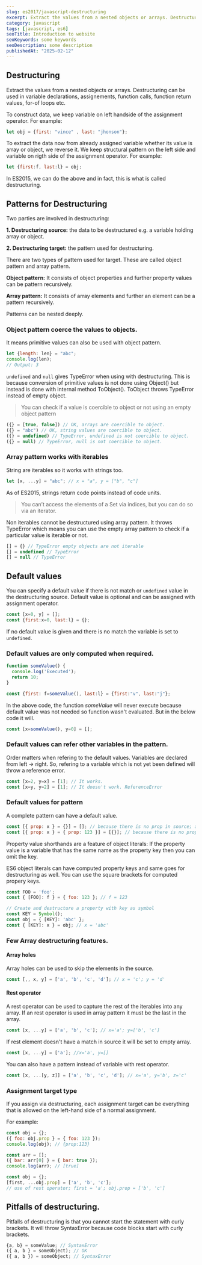 ```yaml
---
slug: es2017/javascript-destructuring
excerpt: Extract the values from a nested objects or arrays. Destructuring can be used in variable declarations, assignements, function calls, function return values, for-of loops etc.
category: javascript
tags: [javascript, es6]
seoTitle: Introduction to website
seoKeywords: some keywords
seoDescription: some description
publishedAt: "2025-02-12"
---
```


## Destructuring
Extract the values from a nested objects or arrays. Destructuring can be used in variable declarations, assignements, function calls, function return values, for-of loops etc.

To construct data, we keep variable on left handside of the assignment operator. For example:

```javascript
let obj = {first: "vince" , last: "jhonson"};
```

To extract the data now from already assigned variable whether its value is array or object, we reverse it. We keep structural pattern on the left side and variable on rigth side of the assignment operator. For example:

```javascript
let {first:f, last:l} = obj;
```

In ES2015, we can do the above and in fact, this is what is called destructuring.

## Patterns for Destructuring
Two parties are involved in destructuring:

**1. Destructuring source:** the data to be destructured e.g. a variable holding array or object.

**2. Destructuring target:** the pattern used for destructuring.

There are two types of pattern used for target. These are called object pattern and array pattern. 

**Object pattern:** It consists of object properties and further property values can be pattern recursively.

**Array pattern:** It consists of array elements and further an element can be a pattern recursively.

Patterns can be nested deeply.

### Object pattern coerce the values to objects.
It means primitive values can also be used with object pattern.

```javascript
let {length: len} = "abc";
console.log(len);
// Output: 3
```

```undefined``` and ```null``` gives TypeError when using with destructuring. This is because conversion of primitive values is not done using Object() but instead is done with internal method ToObject(). ToObject throws TypeError instead of empty object.

>You can check if a value is coercible to object or not using an empty object pattern

```javascript
({} = [true, false]) // OK, arrays are coercible to object.
({} = "abc") // OK, string values are coercible to object.
({} = undefined) // TypeError, undefined is not coercible to object.
({} = null) // TypeError, null is not coercible to object.
```

### Array pattern works with iterables
String are iterables so it works with strings too.

```javascript
let [x, ...y] = "abc"; // x = "a", y = ["b", "c"]
```

As of ES2015, strings return code points instead of code units.

>You can’t access the elements of a Set via indices, but you can do so via an iterator. 

Non iterables cannot be destructured using array pattern. It throws TypeError which means you can use the empty array pattern to check if a particular value is iterable or not.

```javascript
[] = {} // TypeError empty objects are not iterable
[] = undefined // TypeError
[] = null // TypeError
```

## Default values
You can specify a default value if there is not match or ```undefined``` value in the destructuring source. Default value is optional and can be assigned with assignment operator.

```javascript
const [x=0, y] = [];
const {first:x=0, last:l} = {};
```

If no default value is given and there is no match the variable is set to ```undefined```.

### Default values are only computed when required. 

```javascript
function someValue() {
  console.log('Executed');
  return 10;
}

const {first: f=someValue(), last:l} = {first:"v", last:"j"};
```

In the above code, the function *someValue* will never execute because default value was not needed so function wasn't evaluated. But in the below code it will.

```javascript
const [x=someValue(), y=0] = [];
```

### Default values can refer other variables in the pattern.
Order matters when refering to the default values. Variables are declared from left -> right. So, refering to a variable which is not yet been defined will throw a reference error.

```javascript
const [x=2, y=x] = [1]; // It works.
const [x=y, y=2] = [1]; // It doesn't work. ReferenceError
```

### Default values for pattern
A complete pattern can have a default value.

```javascript
const [{ prop: x } = {}] = []; // because there is no prop in source; an empty object will be assigned
const [{ prop: x } = { prop: 123 }] = [{}]; // because there is no prop in source; {prop:123} will be assigned. x will have 123 value.
```

Property value shorthands are a feature of object literals: If the property value is a variable that has the same name as the property key then you can omit the key.

ES6 object literals can have computed property keys and same goes for destructuring as well. You can use the square brackets for computed propery keys.

```javascript
const FOO = 'foo';
const { [FOO]: f } = { foo: 123 }; // f = 123

// Create and destructure a property with key as symbol
const KEY = Symbol();
const obj = { [KEY]: 'abc' };
const { [KEY]: x } = obj; // x = 'abc'
```

### Few Array destructuring features.
#### Array holes
Array holes can be used to skip the elements in the source.

```javascript
const [,, x, y] = ['a', 'b', 'c', 'd']; // x = 'c'; y = 'd'
```

#### Rest operator
A rest operator can be used to capture the rest of the iterables into any array. If an rest operator is used in array pattern it must be the last in the array.

```javascript
const [x, ...y] = ['a', 'b', 'c']; // x='a'; y=['b', 'c']
```

If rest element doesn't have a match in source it will be set to empty array.

```javascript
const [x, ...y] = ['a']; //x='a', y=[]
```

You can also have a pattern instead of variable with rest operator.

```javascript
const [x, ...[y, z]] = ['a', 'b', 'c', 'd']; // x='a', y='b', z='c'
```

### Assignment target type
If you assign via destructuring, each assignment target can be everything that is allowed on the left-hand side of a normal assignment.

For example:

```javascript
const obj = {};
({ foo: obj.prop } = { foo: 123 });
console.log(obj); // {prop:123}

const arr = [];
({ bar: arr[0] } = { bar: true });
console.log(arr); // [true]

const obj = {};
[first, ...obj.prop] = ['a', 'b', 'c'];
// use of rest operator; first = 'a'; obj.prop = ['b', 'c']
```

## Pitfalls of destructuring.
Pitfalls of destructuring is that you cannot start the statement with curly brackets. It will throw SyntaxError because code blocks start with curly brackets.

```javascript
{a, b} = someValue; // SyntaxError
({ a, b } = someObject); // OK
({ a, b }) = someObject; // SyntaxError
```

